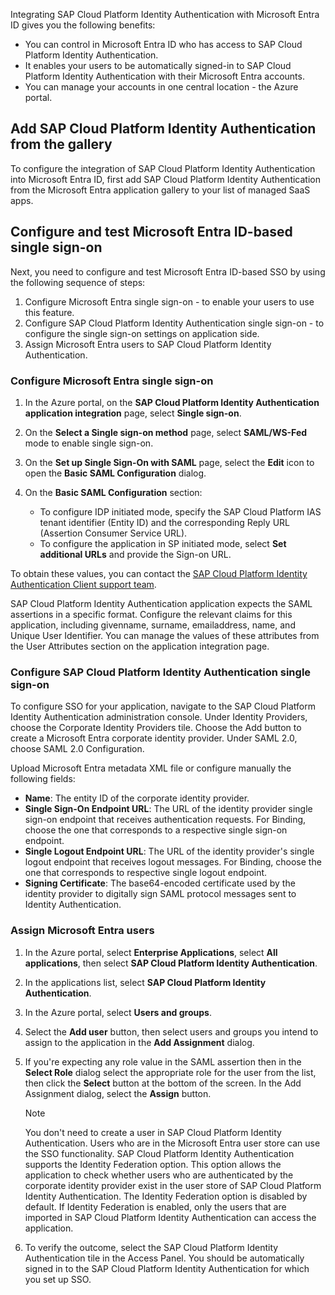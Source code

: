 Integrating SAP Cloud Platform Identity Authentication with Microsoft Entra ID gives you the following benefits:

- You can control in Microsoft Entra ID who has access to SAP Cloud Platform Identity Authentication.
- It enables your users to be automatically signed-in to SAP Cloud Platform Identity Authentication with their Microsoft Entra accounts.
- You can manage your accounts in one central location - the Azure portal.

## Add SAP Cloud Platform Identity Authentication from the gallery

To configure the integration of SAP Cloud Platform Identity Authentication into Microsoft Entra ID, first add SAP Cloud Platform Identity Authentication from the Microsoft Entra application gallery to your list of managed SaaS apps.

## Configure and test Microsoft Entra ID-based single sign-on

Next, you need to configure and test Microsoft Entra ID-based SSO by using the following sequence of steps:

1. Configure Microsoft Entra single sign-on - to enable your users to use this feature.
2. Configure SAP Cloud Platform Identity Authentication single sign-on - to configure the single sign-on settings on application side.
3. Assign Microsoft Entra users to SAP Cloud Platform Identity Authentication.

### Configure Microsoft Entra single sign-on

1. In the Azure portal, on the **SAP Cloud Platform Identity Authentication application integration** page, select **Single sign-on**.
2. On the **Select a Single sign-on method** page, select **SAML/WS-Fed** mode to enable single sign-on.
3. On the **Set up Single Sign-On with SAML** page, select the **Edit** icon to open the **Basic SAML Configuration** dialog.
4. On the **Basic SAML Configuration** section:

     - To configure IDP initiated mode, specify the SAP Cloud Platform IAS tenant identifier (Entity ID) and the corresponding Reply URL (Assertion Consumer Service URL).
     - To configure the application in SP initiated mode, select **Set additional URLs** and provide the Sign-on URL.

To obtain these values, you can contact the [SAP Cloud Platform Identity Authentication Client support team](https://cloudplatform.sap.com/capabilities/security/trustcenter.html).

SAP Cloud Platform Identity Authentication application expects the SAML assertions in a specific format. Configure the relevant claims for this application, including givenname, surname, emailaddress, name, and Unique User Identifier. You can manage the values of these attributes from the User Attributes section on the application integration page.

### Configure SAP Cloud Platform Identity Authentication single sign-on

To configure SSO for your application, navigate to the SAP Cloud Platform Identity Authentication administration console. Under Identity Providers, choose the Corporate Identity Providers tile. Choose the Add button to create a Microsoft Entra corporate identity provider. Under SAML 2.0, choose SAML 2.0 Configuration.

Upload Microsoft Entra metadata XML file or configure manually the following fields:

- **Name**: The entity ID of the corporate identity provider.
- **Single Sign-On Endpoint URL**: The URL of the identity provider single sign-on endpoint that receives authentication requests. For Binding, choose the one that corresponds to a respective single sign-on endpoint.
- **Single Logout Endpoint URL**: The URL of the identity provider's single logout endpoint that receives logout messages. For Binding, choose the one that corresponds to respective single logout endpoint.
- **Signing Certificate**: The base64-encoded certificate used by the identity provider to digitally sign SAML protocol messages sent to Identity Authentication.

### Assign Microsoft Entra users

1. In the Azure portal, select **Enterprise Applications**, select **All applications**, then select **SAP Cloud Platform Identity Authentication**.
2. In the applications list, select **SAP Cloud Platform Identity Authentication**.
3. In the Azure portal, select **Users and groups**.
4. Select the **Add user** button, then select users and groups you intend to assign to the application in the **Add Assignment** dialog.
5. If you're expecting any role value in the SAML assertion then in the **Select Role** dialog select the appropriate role for the user from the list, then click the **Select** button at the bottom of the screen. In the Add Assignment dialog, select the **Assign** button.

    > [!NOTE]
    > You don't need to create a user in SAP Cloud Platform Identity Authentication. Users who are in the Microsoft Entra user store can use the SSO functionality. SAP Cloud Platform Identity Authentication supports the Identity Federation option. This option allows the application to check whether users who are authenticated by the corporate identity provider exist in the user store of SAP Cloud Platform Identity Authentication. The Identity Federation option is disabled by default. If Identity Federation is enabled, only the users that are imported in SAP Cloud Platform Identity Authentication can access the application.
6. To verify the outcome, select the SAP Cloud Platform Identity Authentication tile in the Access Panel. You should be automatically signed in to the SAP Cloud Platform Identity Authentication for which you set up SSO.
